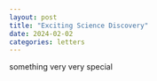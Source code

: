 ```yaml
---
layout: post
title: "Exciting Science Discovery"
date: 2024-02-02
categories: letters
---
```


something very very special